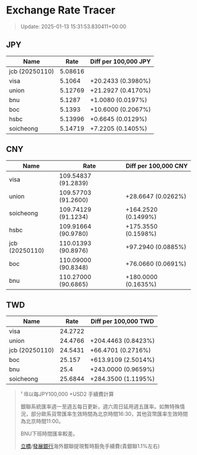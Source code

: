 # Exchange Rate Tracer

> Update: 2025-01-13 15:31:53.830411+00:00

## JPY

| Name           |    Rate | Diff per 100,000 JPY   |
|----------------|---------|------------------------|
| jcb (20250110) | 5.08616 |                        |
| visa           | 5.1064  | +20.2433 (0.3980%)     |
| union          | 5.12769 | +21.2927 (0.4170%)     |
| bnu            | 5.1287  | +1.0080 (0.0197%)      |
| boc            | 5.1393  | +10.6000 (0.2067%)     |
| hsbc           | 5.13996 | +0.6645 (0.0129%)      |
| soicheong      | 5.14719 | +7.2205 (0.1405%)      |

## CNY

| Name           | Rate                | Diff per 100,000 CNY   |
|----------------|---------------------|------------------------|
| visa           | 109.54837	(91.2839) |                        |
| union          | 109.57703	(91.2600) | +28.6647 (0.0262%)     |
| soicheong      | 109.74129	(91.1234) | +164.2520 (0.1499%)    |
| hsbc           | 109.91664	(90.9780) | +175.3550 (0.1598%)    |
| jcb (20250110) | 110.01393	(90.8976) | +97.2940 (0.0885%)     |
| boc            | 110.09000	(90.8348) | +76.0660 (0.0691%)     |
| bnu            | 110.27000	(90.6865) | +180.0000 (0.1635%)    |

## TWD

| Name           |    Rate | Diff per 100,000 TWD   |
|----------------|---------|------------------------|
| visa           | 24.2722 |                        |
| union          | 24.4766 | +204.4463 (0.8423%)    |
| jcb (20250110) | 24.5431 | +66.4701 (0.2716%)     |
| boc            | 25.157  | +613.9109 (2.5014%)    |
| bnu            | 25.4    | +243.0000 (0.9659%)    |
| soicheong      | 25.6844 | +284.3500 (1.1195%)    |


> ¹ IB以每JPY100,000 +USD2 手續費計算
>
> 銀聯系統匯率週一至週五每日更新，週六周日延用週五匯率。如無特殊情況，部分歐系貨幣匯率生效時間為北京時間16:30，其他貨幣匯率生效時間為北京時間11:00。
>
> BNU下班時間匯率較差。
>
> [立橋](https://www.wlbank.com.mo/uploads/ueditor/file/20181211/1544536513900230.pdf)/[發展銀行](https://www.mdb.com.mo/Service_Charges_20230728.pdf)海外銀聯提現暫時豁免手續費(貴銀聯1.1%左右)

